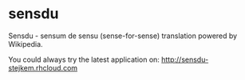 # sensdu
Sensdu - sensum de sensu (sense-for-sense) translation powered by Wikipedia. 


You could always try the latest application on:
http://sensdu-stejkem.rhcloud.com

